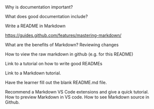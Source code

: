 Why is documentation important?

What does good documentation include?

Write a README in Markdown

https://guides.github.com/features/mastering-markdown/

What are the benefits of Markdown?
Reviewing changes

How to view the raw markdown in github (e.g. for this README)

Link to a tutorial on how to write good READMEs

Link to a Markdown tutorial.

Have the learner fill out the blank README.md file.

Recommend a Markdown VS Code extensions and give a quick tutorial. How to preview Markdown in VS code. How to see Markdown source in Github.
